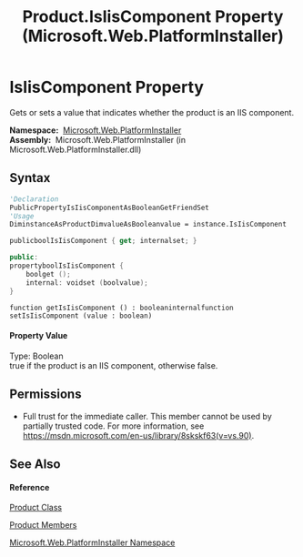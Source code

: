 ﻿---
title: Product.IsIisComponent Property  (Microsoft.Web.PlatformInstaller)
TOCTitle: IsIisComponent Property
ms:assetid: P:Microsoft.Web.PlatformInstaller.Product.IsIisComponent
ms:mtpsurl: https://msdn.microsoft.com/en-us/library/microsoft.web.platforminstaller.product.isiiscomponent(v=VS.90)
ms:contentKeyID: 22049537
ms.date: 05/02/2012
mtps_version: v=VS.90
f1_keywords:
- Microsoft.Web.PlatformInstaller.Product.IsIisComponent
- Microsoft.Web.PlatformInstaller.Product.get_IsIisComponent
- Microsoft.Web.PlatformInstaller.Product.set_IsIisComponent
dev_langs:
- CSharp
- JScript
- VB
- c++
api_location:
- Microsoft.Web.PlatformInstaller.dll
api_name:
- Microsoft.Web.PlatformInstaller.Product.get_IsIisComponent
- Microsoft.Web.PlatformInstaller.Product.IsIisComponent
- Microsoft.Web.PlatformInstaller.Product.set_IsIisComponent
api_type:
- Managed
topic_type:
- apiref
- kbSyntax
product_family_name: VS
ROBOTS: INDEX,FOLLOW
---

# IsIisComponent Property

Gets or sets a value that indicates whether the product is an IIS component.

**Namespace:**  [Microsoft.Web.PlatformInstaller](microsoft-web-platforminstaller-namespace.md)  
**Assembly:**  Microsoft.Web.PlatformInstaller (in Microsoft.Web.PlatformInstaller.dll)

## Syntax

``` vb
'Declaration
PublicPropertyIsIisComponentAsBooleanGetFriendSet
'Usage
DiminstanceAsProductDimvalueAsBooleanvalue = instance.IsIisComponent
```

``` csharp
publicboolIsIisComponent { get; internalset; }
```

``` c++
public:
propertyboolIsIisComponent {
    boolget ();
    internal: voidset (boolvalue);
}
```

``` jscript
function getIsIisComponent () : booleaninternalfunction setIsIisComponent (value : boolean)
```

#### Property Value

Type: Boolean  
true if the product is an IIS component, otherwise false.  

## Permissions

  - Full trust for the immediate caller. This member cannot be used by partially trusted code. For more information, see <https://msdn.microsoft.com/en-us/library/8skskf63(v=vs.90)>.

## See Also

#### Reference

[Product Class](product-class-microsoft-web-platforminstaller.md)

[Product Members](product-members-microsoft-web-platforminstaller.md)

[Microsoft.Web.PlatformInstaller Namespace](microsoft-web-platforminstaller-namespace.md)

